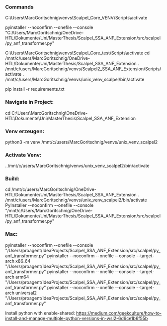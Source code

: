 ### Commands
C:\Users\MarcGoritschnig\venvs\Scalpel_Core_VENV\Scripts\activate

pyinstaller --noconfirm --onefile --console  "C:/Users/MarcGoritschnig/OneDrive-HTL/Dokumente/Uni/MasterThesis/Scalpel_SSA_ANF_Extension/src/scalpel/py_anf_transformer.py"

C:\Users\MarcGoritschnig\venvs\Scalpel_Core_test\Scripts\activate
cd /mnt/c/users/MarcGoritschnig/OneDrive-HTL/Dokumente/Uni/MasterThesis/Scalpel_SSA_ANF_Extension
. /mnt/c/users/MarcGoritschnig/venvs/Scalpel2_SSA_ANF_Extension/Scripts/activate
. /mnt/c/users/MarcGoritschnig/venvs/unix_venv_scalpel/bin/activate

pip install -r requirements.txt


### Navigate in Project:
cd C:\Users\MarcGoritschnig\OneDrive-HTL\Dokumente\Uni\MasterThesis\Scalpel_SSA_ANF_Extension

### Venv erzeugen:
python3 -m venv /mnt/c/users/MarcGoritschnig/venvs/unix_venv_scalpel2

### Activate Venv:
. /mnt/c/users/MarcGoritschnig/venvs/unix_venv_scalpel2/bin/activate

### Build:
cd /mnt/c/users/MarcGoritschnig/OneDrive-HTL/Dokumente/Uni/MasterThesis/Scalpel_SSA_ANF_Extension
. /mnt/c/users/MarcGoritschnig/venvs/unix_venv_scalpel2/bin/activate
PyInstaller --noconfirm --onefile --console  "/mnt/c/Users/MarcGoritschnig/OneDrive-HTL/Dokumente/Uni/MasterThesis/Scalpel_SSA_ANF_Extension/src/scalpel/py_anf_transformer.py"


### Mac:
pyinstaller --noconfirm --onefile --console  "/Users/proagent/IdeaProjects/Scalpel_SSA_ANF_Extension/src/scalpel/py_anf_transformer.py"
pyinstaller --noconfirm --onefile --console --target-arch x86_64 "/Users/proagent/IdeaProjects/Scalpel_SSA_ANF_Extension/src/scalpel/py_anf_transformer.py"
pyinstaller --noconfirm --onefile --console --target-arch arm64 "/Users/proagent/IdeaProjects/Scalpel_SSA_ANF_Extension/src/scalpel/py_anf_transformer.py"
pyinstaller --noconfirm --onefile --console --target-arch universal2 "/Users/proagent/IdeaProjects/Scalpel_SSA_ANF_Extension/src/scalpel/py_anf_transformer.py"




Install python with enable-shared:
https://medium.com/geekculture/how-to-install-and-manage-multiple-python-versions-in-wsl2-6d6ce1b6f55b